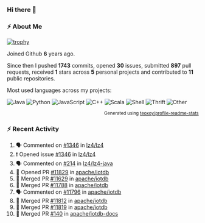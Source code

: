 ### Hi there 👋

### :zap: About Me

[![trophy](https://github-profile-trophy.vercel.app/?username=HTHou&theme=onedark)](https://github.com/ryo-ma/github-profile-trophy)
   
Joined Github **6** years ago.

Since then I pushed **1743** commits, opened **30** issues, submitted **897** pull requests, received **1** stars across **5** personal projects and contributed to **11** public repositories.

Most used languages across my projects:

![Java](https://img.shields.io/static/v1?style=flat-square&label=%E2%A0%80&color=555&labelColor=%23b07219&message=Java%EF%B8%B195.4%25)
![Python](https://img.shields.io/static/v1?style=flat-square&label=%E2%A0%80&color=555&labelColor=%233572A5&message=Python%EF%B8%B11.2%25)
![JavaScript](https://img.shields.io/static/v1?style=flat-square&label=%E2%A0%80&color=555&labelColor=%23f1e05a&message=JavaScript%EF%B8%B10.7%25)
![C++](https://img.shields.io/static/v1?style=flat-square&label=%E2%A0%80&color=555&labelColor=%23f34b7d&message=C%2B%2B%EF%B8%B10.5%25)
![Scala](https://img.shields.io/static/v1?style=flat-square&label=%E2%A0%80&color=555&labelColor=%23c22d40&message=Scala%EF%B8%B10.4%25)
![Shell](https://img.shields.io/static/v1?style=flat-square&label=%E2%A0%80&color=555&labelColor=%2389e051&message=Shell%EF%B8%B10.3%25)
![Thrift](https://img.shields.io/static/v1?style=flat-square&label=%E2%A0%80&color=555&labelColor=%23D12127&message=Thrift%EF%B8%B10.3%25)
![Other](https://img.shields.io/static/v1?style=flat-square&label=%E2%A0%80&color=555&labelColor=%23ededed&message=Other%EF%B8%B10.8%25)

<p align="right"><sub>Generated using <a href="https://github.com/marketplace/actions/profile-readme-stats">teoxoy/profile-readme-stats</a></sub></p>


<!--![](https://github.com/HTHou/HTHou/blob/output/github-contribution-grid-snake.svg)-->

<!--![Haonan Hou's github stats](https://github-readme-stats.vercel.app/api?username=HTHou&count_private=true&show_icons=true&theme=onedark)-->

<!--![Haonan Hou's wakatime stats](https://github-readme-stats.vercel.app/api/wakatime?username=HTHou&layout=compact&theme=onedark)-->

<!--![Top Langs](https://github-readme-stats.vercel.app/api/top-langs/?username=HTHou&theme=onedark&layout=compact)-->

### :zap: Recent Activity
<!--START_SECTION:activity-->
1. 🗣 Commented on [#1346](https://github.com/lz4/lz4/issues/1346#issuecomment-1874842408) in [lz4/lz4](https://github.com/lz4/lz4)
2. ❗ Opened issue [#1346](https://github.com/lz4/lz4/issues/1346) in [lz4/lz4](https://github.com/lz4/lz4)
3. 🗣 Commented on [#214](https://github.com/lz4/lz4-java/issues/214#issuecomment-1874818033) in [lz4/lz4-java](https://github.com/lz4/lz4-java)
4. 💪 Opened PR [#11829](https://github.com/apache/iotdb/pull/11829) in [apache/iotdb](https://github.com/apache/iotdb)
5. 🎉 Merged PR [#11629](https://github.com/apache/iotdb/pull/11629) in [apache/iotdb](https://github.com/apache/iotdb)
6. 🎉 Merged PR [#11788](https://github.com/apache/iotdb/pull/11788) in [apache/iotdb](https://github.com/apache/iotdb)
7. 🗣 Commented on [#11796](https://github.com/apache/iotdb/issues/11796#issuecomment-1874777751) in [apache/iotdb](https://github.com/apache/iotdb)
8. 🎉 Merged PR [#11812](https://github.com/apache/iotdb/pull/11812) in [apache/iotdb](https://github.com/apache/iotdb)
9. 🎉 Merged PR [#11819](https://github.com/apache/iotdb/pull/11819) in [apache/iotdb](https://github.com/apache/iotdb)
10. 🎉 Merged PR [#140](https://github.com/apache/iotdb-docs/pull/140) in [apache/iotdb-docs](https://github.com/apache/iotdb-docs)
<!--END_SECTION:activity-->

<!--
**HTHou/HTHou** is a ✨ _special_ ✨ repository because its `README.md` (this file) appears on your GitHub profile.

Here are some ideas to get you started:

- 🔭 I’m currently working on ...
- 🌱 I’m currently learning ...
- 👯 I’m looking to collaborate on ...
- 🤔 I’m looking for help with ...
- 💬 Ask me about ...
- 📫 How to reach me: ...
- 😄 Pronouns: ...
- ⚡ Fun fact: ...
-->
